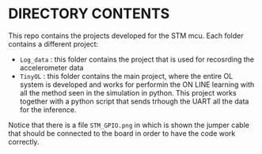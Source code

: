 # DIRECTORY CONTENTS
 This repo contains the projects developed for the STM mcu. Each folder contains a different project:

- `Log_data` : this folder contains the project that is used for recosrding the accelerometer data
- `TinyOL` : this folder contains the main project, where the entire OL system is developed and works for performin the ON LINE learning with all the method seen in the simulation in python. This project works together with a python script that sends trhough the UART all the data for the inference.

Notice that there is a file `STM_GPIO.png` in which is shown the jumper cable that should be connected to the board in order to have the code work correctly. 
